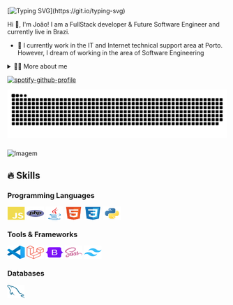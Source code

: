 [![Typing SVG](https://readme-typing-svg.demolab.com?font=Tektur&weight=600&size=30&duration=2000&pause=1000&color=C250CD&center=true&width=435&lines=Hi+there+%F0%9F%91%8B%2C+I'm+Jo%C3%A3o!;Welcome!)](https://git.io/typing-svg)
<!-- Presentation -->
<p>
  Hi 👋, I'm João! I am a FullStack developer & Future Software Engineer and currently live in Brazi.

  - 🔭 I currently work in the IT and Internet technical support area at Porto. However, I dream of working in the area of ​​Software Engineering
</p>

<!-- Dropdown -->
<details>
  <summary>👨‍💻 More about me</summary>

  - 💬 I am 20 years old and currently live in São Paulo, SP, Brazil. I studied Computer Networks, which I completed in 2021. I did an internship at the same institution where I studied, working in the area of ​​local Network Infrastructure. During this period, I had the opportunity to learn several topics related to technology, such as server virtualization with Proxmox and the use of operating systems such as Linux and Ubuntu.

I currently work in customer service, focusing on technical support in IT and the internet. However, my goal is to pursue a career in Software Engineering. I intend to pursue my undergraduate degree at FIAP, in São Paulo, but I am initially studying Systems Analysis and Development at Faculdade Impacta.

  - ⚡ I really like reading, studying, building a Rubik's Cube, and the coolest thing of all, playing sports! I believe that all our skills influence our professional success, as it is there that we can develop our skills within the job market. \o/
</details>

<!-- Spotify -->
[![spotify-github-profile](https://spotify-github-profile.kittinanx.com/api/view?uid=31vmjvnxkuldbhimblp4pz2w5ha4&cover_image=true&theme=default&show_offline=false&background_color=121212&interchange=false&bar_color=40a571&bar_color_cover=true)](https://spotify-github-profile.kittinanx.com/api/view?uid=31vmjvnxkuldbhimblp4pz2w5ha4&redirect=true)

<!-- SnakeIMG -->
<img src="https://raw.githubusercontent.com/platane/snk/output/github-contribution-grid-snake-dark.svg" alt="Snake animation" />

###

<!-- GIF -->
<p align="left">
  <img align="center" src="https://media1.giphy.com/media/v1.Y2lkPTc5MGI3NjExaWpka2Fob29pZGdla3V6dGZ4cHQ0OXBtdHlhM2YyOWlwbW00Y3BmOSZlcD12MV9pbnRlcm5hbF9naWZfYnlfaWQmY3Q9Zw/RgZFvGuI4OxLjuSvRF/giphy.gif" alt="Imagem">
</p>

## 🔥 Skills
<!-- Skills: Programming Languages -->
  <div style="flex-basis: 48%;">
    <h3>Programming Languages</h3>
    <img align="center" alt="Js" height="30" width="40" src="https://raw.githubusercontent.com/devicons/devicon/master/icons/javascript/javascript-plain.svg">
    <img align="center" alt="PHP" height="30" width="40" src="https://github.com/devicons/devicon/blob/master/icons/php/php-original.svg">
    <img align="center" alt="Java" height="30" width="40" src="https://github.com/devicons/devicon/blob/master/icons/java/java-original.svg">
    <img align="center" alt="HTML" height="30" width="40" src="https://raw.githubusercontent.com/devicons/devicon/master/icons/html5/html5-original.svg">
    <img align="center" alt="CSS" height="30" width="40" src="https://raw.githubusercontent.com/devicons/devicon/master/icons/css3/css3-original.svg">
    <img align="center" alt="Python" height="30" width="40" src="https://raw.githubusercontent.com/devicons/devicon/master/icons/python/python-original.svg">
  </div>
  
  <!-- Skills: Tools & Frameworks -->
  <div style="flex-basis: 48%;">
    <h3>Tools & Frameworks</h3>
    <img align="center" alt="VScode" height="30" width="40" src="https://github.com/devicons/devicon/blob/v2.16.0/icons/vscode/vscode-original.svg">
    <img align="center" alt="Laravel" height="30" width="40" src="https://github.com/devicons/devicon/blob/master/icons/laravel/laravel-original.svg">
    <img align="center" alt="BootsTrap" height="30" width="40" src="https://github.com/devicons/devicon/blob/v2.16.0/icons/bootstrap/bootstrap-original.svg">
    <img align="center" alt="Sass" height="30" width="40" src="https://github.com/devicons/devicon/blob/v2.16.0/icons/sass/sass-original.svg">
    <img align="center" alt="TailwindCSS" height="30" width="40" src="https://github.com/devicons/devicon/blob/v2.16.0/icons/tailwindcss/tailwindcss-original.svg">
  </div>

  <!-- Skills: Databases -->
  <div style="flex-basis: 48%;">
    <h3>Databases</h3>
    <img align="center" alt="MYSQL" height="30" width="40" src="https://github.com/devicons/devicon/blob/master/icons/mysql/mysql-original.svg">
  </div>

